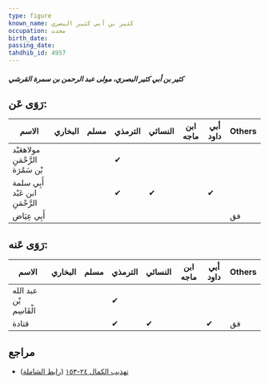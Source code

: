 ```yaml
---
type: figure
known_name: كثير بن أبي كثير البصري
occupation: محدث
birth_date:
passing_date:
tahdhib_id: 4957
---
```

##### كثير بن أبي كثير البصري، مولى عبد الرحمن بن سمرة القرشي

## رَوَى عَن:
| الاسم                              | البخاري | مسلم | الترمذي | النسائي | ابن ماجه | أبي داود | Others |
| ---------------------------------- | ------- | ---- | ------- | ------- | -------- | -------- | ------ |
| مولاهعَبْد الرَّحْمَنِ بْن سَمُرَة |         |      | ✔       |         |          |          |        |
| أَبِي سلمة ابن عَبْد الرَّحْمَنِ   |         |      | ✔       | ✔       |          | ✔        |        |
| أَبِي عِيَاض                       |         |      |         |         |          |          | فق     |
## رَوَى عَنه:
| الاسم                  | البخاري | مسلم | الترمذي | النسائي | ابن ماجه | أبي داود | Others |
| ---------------------- | ------- | ---- | ------- | ------- | -------- | -------- | ------ |
| عبد الله بْن الْقَاسِم |         |      | ✔       |         |          |          |        |
| قتادة                  |         |      | ✔       | ✔       |          | ✔        | فق     |
## مراجع
- [تهذيب الكمال ٢٤-١٥٣](obsidian://open?vault=Tahdhib-al-Kamal&file=Figures/٤٩٥٧-كثير%20بن%20أبي%20كثير%20البصري،%20مولى%20عبد%20الرحمن%20بن%20سمرة%20القرشي) ([رابط الشاملة](https://shamela.ws/book/3722/12665))